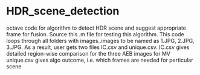 # HDR_scene_detection
octave code for algorithm to detect HDR scene and suggest appropriate frame for fusion.
Source this .m file for testing this algorithm. 
This code loops through all folders with images..images to be named as 1.JPG, 2.JPG, 3.JPG.
As a result, user gets two files IC.csv and unique.csv.
IC.csv gives detailed region-wise comparison for the three AEB images for MV
unique.csv gives algo outcome, i.e. which frames are needed for perticular scene

